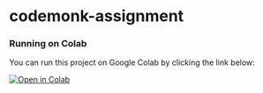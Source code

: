 # codemonk-assignment
### Running on Colab

You can run this project on Google Colab by clicking the link below:

[![Open in Colab](https://colab.research.google.com/assets/colab-badge.svg)](https://colab.research.google.com/drive/10YDWQk27OqnjU6flI1-lc9v-vX799EBh?usp=sharing)

